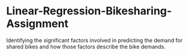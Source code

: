 # Linear-Regression-Bikesharing-Assignment
Identifying the significant factors involved in predicting the demand for shared bikes and how those factors describe the bike demands.
